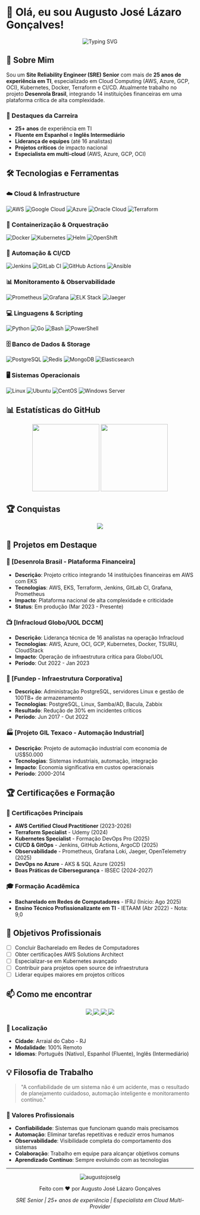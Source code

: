 # 👋 Olá, eu sou Augusto José Lázaro Gonçalves!

<div align="center">
  <img src="https://readme-typing-svg.herokuapp.com?font=Fira+Code&pause=1000&color=2F81F7&center=true&vCenter=true&width=600&lines=Site+Reliability+Engineer+Senior;25+anos+de+experiência+em+TI;Especialista+em+Cloud+Multi-Provider" alt="Typing SVG" />
</div>

## 🚀 Sobre Mim

Sou um **Site Reliability Engineer (SRE) Senior** com mais de **25 anos de experiência em TI**, especializado em Cloud Computing (AWS, Azure, GCP, OCI), Kubernetes, Docker, Terraform e CI/CD. Atualmente trabalho no projeto **Desenrola Brasil**, integrando 14 instituições financeiras em uma plataforma crítica de alta complexidade.

### 🌟 Destaques da Carreira
- **25+ anos** de experiência em TI
- **Fluente em Espanhol** e **Inglês Intermediário**
- **Liderança de equipes** (até 16 analistas)
- **Projetos críticos** de impacto nacional
- **Especialista em multi-cloud** (AWS, Azure, GCP, OCI)

## 🛠️ Tecnologias e Ferramentas

### ☁️ Cloud & Infrastructure
![AWS](https://img.shields.io/badge/Amazon_AWS-232F3E?style=for-the-badge&logo=amazon-aws&logoColor=white)
![Google Cloud](https://img.shields.io/badge/Google_Cloud-4285F4?style=for-the-badge&logo=google-cloud&logoColor=white)
![Azure](https://img.shields.io/badge/Microsoft_Azure-0078D4?style=for-the-badge&logo=microsoft-azure&logoColor=white)
![Oracle Cloud](https://img.shields.io/badge/Oracle_Cloud-F80000?style=for-the-badge&logo=oracle&logoColor=white)
![Terraform](https://img.shields.io/badge/Terraform-7B42BC?style=for-the-badge&logo=terraform&logoColor=white)

### 🐳 Containerização & Orquestração
![Docker](https://img.shields.io/badge/Docker-2496ED?style=for-the-badge&logo=docker&logoColor=white)
![Kubernetes](https://img.shields.io/badge/Kubernetes-326CE5?style=for-the-badge&logo=kubernetes&logoColor=white)
![Helm](https://img.shields.io/badge/Helm-0F1689?style=for-the-badge&logo=helm&logoColor=white)
![OpenShift](https://img.shields.io/badge/OpenShift-EE0000?style=for-the-badge&logo=red-hat-open-shift&logoColor=white)

### 🔧 Automação & CI/CD
![Jenkins](https://img.shields.io/badge/Jenkins-D24939?style=for-the-badge&logo=jenkins&logoColor=white)
![GitLab CI](https://img.shields.io/badge/GitLab_CI-FCA121?style=for-the-badge&logo=gitlab&logoColor=white)
![GitHub Actions](https://img.shields.io/badge/GitHub_Actions-2088FF?style=for-the-badge&logo=github-actions&logoColor=white)
![Ansible](https://img.shields.io/badge/Ansible-EE0000?style=for-the-badge&logo=ansible&logoColor=white)

### 📊 Monitoramento & Observabilidade
![Prometheus](https://img.shields.io/badge/Prometheus-E6522C?style=for-the-badge&logo=prometheus&logoColor=white)
![Grafana](https://img.shields.io/badge/Grafana-F46800?style=for-the-badge&logo=grafana&logoColor=white)
![ELK Stack](https://img.shields.io/badge/ELK_Stack-005571?style=for-the-badge&logo=elastic&logoColor=white)
![Jaeger](https://img.shields.io/badge/Jaeger-1296D2?style=for-the-badge&logo=jaeger&logoColor=white)

### 💻 Linguagens & Scripting
![Python](https://img.shields.io/badge/Python-3776AB?style=for-the-badge&logo=python&logoColor=white)
![Go](https://img.shields.io/badge/Go-00ADD8?style=for-the-badge&logo=go&logoColor=white)
![Bash](https://img.shields.io/badge/Bash-4EAA25?style=for-the-badge&logo=gnu-bash&logoColor=white)
![PowerShell](https://img.shields.io/badge/PowerShell-5391FE?style=for-the-badge&logo=powershell&logoColor=white)

### 🗄️ Banco de Dados & Storage
![PostgreSQL](https://img.shields.io/badge/PostgreSQL-316192?style=for-the-badge&logo=postgresql&logoColor=white)
![Redis](https://img.shields.io/badge/Redis-DC382D?style=for-the-badge&logo=redis&logoColor=white)
![MongoDB](https://img.shields.io/badge/MongoDB-4EA94B?style=for-the-badge&logo=mongodb&logoColor=white)
![Elasticsearch](https://img.shields.io/badge/Elasticsearch-005571?style=for-the-badge&logo=elasticsearch&logoColor=white)

### 🖥️ Sistemas Operacionais
![Linux](https://img.shields.io/badge/Linux-FCC624?style=for-the-badge&logo=linux&logoColor=black)
![Ubuntu](https://img.shields.io/badge/Ubuntu-E95420?style=for-the-badge&logo=ubuntu&logoColor=white)
![CentOS](https://img.shields.io/badge/CentOS-262577?style=for-the-badge&logo=centos&logoColor=white)
![Windows Server](https://img.shields.io/badge/Windows_Server-0078D4?style=for-the-badge&logo=windows&logoColor=white)

## 📊 Estatísticas do GitHub

<div align="center">
  <img height="180em" src="https://github-readme-stats.vercel.app/api?username=augustojoselg&show_icons=true&theme=tokyonight&include_all_commits=true&count_private=true"/>
  <img height="180em" src="https://github-readme-stats.vercel.app/api/top-langs/?username=augustojoselg&layout=compact&langs_count=8&theme=tokyonight"/>
</div>

## 🏆 Conquistas

<div align="center">
  <img src="https://github-profile-trophy.vercel.app/?username=augustojoselg&theme=tokyonight&no-frame=false&no-bg=false&margin-w=4" />
</div>

## 🎯 Projetos em Destaque

### 🏦 [Desenrola Brasil - Plataforma Financeira]
- **Descrição**: Projeto crítico integrando 14 instituições financeiras em AWS com EKS
- **Tecnologias**: AWS, EKS, Terraform, Jenkins, GitLab CI, Grafana, Prometheus
- **Impacto**: Plataforma nacional de alta complexidade e criticidade
- **Status**: Em produção (Mar 2023 - Presente)

### 📺 [Infracloud Globo/UOL DCCM]
- **Descrição**: Liderança técnica de 16 analistas na operação Infracloud
- **Tecnologias**: AWS, Azure, OCI, GCP, Kubernetes, Docker, TSURU, CloudStack
- **Impacto**: Operação de infraestrutura crítica para Globo/UOL
- **Período**: Out 2022 - Jan 2023

### 🏢 [Fundep - Infraestrutura Corporativa]
- **Descrição**: Administração PostgreSQL, servidores Linux e gestão de 100TB+ de armazenamento
- **Tecnologias**: PostgreSQL, Linux, Samba/AD, Bacula, Zabbix
- **Resultado**: Redução de 30% em incidentes críticos
- **Período**: Jun 2017 - Out 2022

### 🏭 [Projeto GIL Texaco - Automação Industrial]
- **Descrição**: Projeto de automação industrial com economia de US$50.000
- **Tecnologias**: Sistemas industriais, automação, integração
- **Impacto**: Economia significativa em custos operacionais
- **Período**: 2000-2014

## 🏆 Certificações e Formação

### 📜 Certificações Principais
- **AWS Certified Cloud Practitioner** (2023-2026)
- **Terraform Specialist** - Udemy (2024)
- **Kubernetes Specialist** - Formação DevOps Pro (2025)
- **CI/CD & GitOps** - Jenkins, GitHub Actions, ArgoCD (2025)
- **Observabilidade** - Prometheus, Grafana Loki, Jaeger, OpenTelemetry (2025)
- **DevOps no Azure** - AKS & SQL Azure (2025)
- **Boas Práticas de Cibersegurança** - IBSEC (2024-2027)

### 🎓 Formação Acadêmica
- **Bacharelado em Redes de Computadores** - IFRJ (Início: Ago 2025)
- **Ensino Técnico Profissionalizante em TI** - IETAAM (Abr 2022) - Nota: 9,0

## 🎯 Objetivos Profissionais

- [ ] Concluir Bacharelado em Redes de Computadores
- [ ] Obter certificações AWS Solutions Architect
- [ ] Especializar-se em Kubernetes avançado
- [ ] Contribuir para projetos open source de infraestrutura
- [ ] Liderar equipes maiores em projetos críticos

## 📫 Como me encontrar

<div align="center">
  <a href="mailto:augustojoselg@gmail.com">
    <img src="https://img.shields.io/badge/Gmail-D14836?style=for-the-badge&logo=gmail&logoColor=white" />
  </a>
  <a href="https://www.linkedin.com/in/augustojoselg/">
    <img src="https://img.shields.io/badge/LinkedIn-0077B5?style=for-the-badge&logo=linkedin&logoColor=white" />
  </a>
  <a href="https://wa.me/5521986572307">
    <img src="https://img.shields.io/badge/WhatsApp-25D366?style=for-the-badge&logo=whatsapp&logoColor=white" />
  </a>
  <a href="https://github.com/augustojoselg">
    <img src="https://img.shields.io/badge/GitHub-100000?style=for-the-badge&logo=github&logoColor=white" />
  </a>
</div>

### 📍 Localização
- **Cidade**: Arraial do Cabo - RJ
- **Modalidade**: 100% Remoto
- **Idiomas**: Português (Nativo), Espanhol (Fluente), Inglês (Intermediário)

## 💡 Filosofia de Trabalho

> "A confiabilidade de um sistema não é um acidente, mas o resultado de planejamento cuidadoso, automação inteligente e monitoramento contínuo."

### 🎯 Valores Profissionais
- **Confiabilidade**: Sistemas que funcionam quando mais precisamos
- **Automação**: Eliminar tarefas repetitivas e reduzir erros humanos
- **Observabilidade**: Visibilidade completa do comportamento dos sistemas
- **Colaboração**: Trabalho em equipe para alcançar objetivos comuns
- **Aprendizado Contínuo**: Sempre evoluindo com as tecnologias

---

<div align="center">
  <img src="https://komarev.com/ghpvc/?username=augustojoselg&label=Profile%20views&color=0e75b6&style=flat" alt="augustojoselg" />
</div>

<div align="center">
  <p>Feito com ❤️ por Augusto José Lázaro Gonçalves</p>
  <p><em>SRE Senior | 25+ anos de experiência | Especialista em Cloud Multi-Provider</em></p>
</div>
